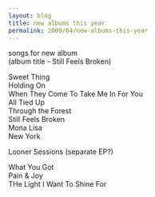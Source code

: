 ```yaml
---
layout: blog
title: new albums this year
permalink: 2009/04/new-albums-this-year
---
```


<p>songs for new album<br />
(album title - Still Feels Broken)</p>
<p>Sweet Thing<br />
Holding On<br />
When They Come To Take Me In For You<br />
All Tied Up<br />
Through the Forest<br />
Still Feels Broken<br />
Mona Lisa<br />
New York</p>
<p>Looner Sessions (separate EP?)</p>
<p>What You Got<br />
Pain &amp; Joy<br />
THe Light I Want To Shine For</p>
